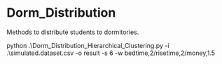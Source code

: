 # Dorm_Distribution
Methods to distribute students to dormitories.

  python .\Dorm_Distribution_Hierarchical_Clustering.py -i .\simulated.dataset.csv -o result -s 6 -w bedtime,2/risetime,2/money,1.5
